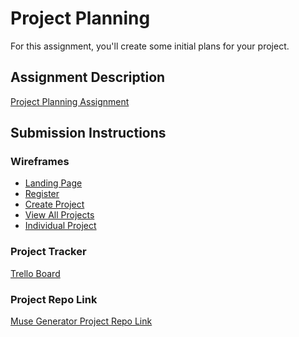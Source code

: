 # Project Planning
For this assignment, you'll create some initial plans for your project.

## Assignment Description
[Project Planning Assignment](https://education.launchcode.org/liftoff/modules/assignments/project-planning)

## Submission Instructions

### Wireframes

<ul>
  <li><a href="/P3-Project_Planning/landing.jpg">Landing Page</a></li>
  <li><a href="/P3-Project_Planning/register.jpg">Register</a></li>
  <li><a href="/P3-Project_Planning/createproject.jpg">Create Project</a></li>
  <li><a href="/P3-Project_Planning/allprojects.jpg">View All Projects</a></li>
  <li><a href="/P3-Project_Planning/indvproject.jpg">Individual Project</a></li>
</ul>



### Project Tracker

<a href="https://trello.com/b/jzP6nusS/liftoff-project">Trello Board</a>

### Project Repo Link

<a href="https://github.com/calliopestl/muse-generator">Muse Generator Project Repo Link</a>
